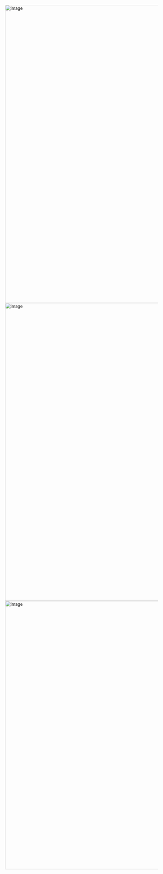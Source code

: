 <img width="1366" height="983" alt="image" src="https://github.com/user-attachments/assets/588c266d-43a3-49c1-8e1e-c8b17cfaa400" />
<img width="1366" height="983" alt="image" src="https://github.com/user-attachments/assets/417c7b1c-d03d-40e8-83f0-bed09c1c3082" />
<img width="1415" height="885" alt="image" src="https://github.com/user-attachments/assets/ff537a0d-37a7-4d93-8db6-7032aeb3369e" />
